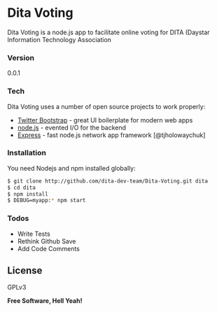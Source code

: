 # Dita Voting

Dita Voting is a node.js app to facilitate online voting for DITA (Daystar Information Technology Association

### Version
0.0.1

### Tech

Dita Voting uses a number of open source projects to work properly:


* [Twitter Bootstrap] - great UI boilerplate for modern web apps
* [node.js] - evented I/O for the backend
* [Express] - fast node.js network app framework [@tjholowaychuk]


### Installation

You need Nodejs and npm installed globally:

```sh
$ git clone http://github.com/dita-dev-team/Dita-Voting.git dita
$ cd dita
$ npm install
$ DEBUG=myapp:* npm start
```

### Todos

 - Write Tests
 - Rethink Github Save
 - Add Code Comments
 
License
----

GPLv3


**Free Software, Hell Yeah!**

[//]: # (These are reference links used in the body of this note and get stripped out when the markdown processor does its job. There is no need to format nicely because it shouldn't be seen. Thanks SO - http://stackoverflow.com/questions/4823468/store-comments-in-markdown-syntax)

   [node.js]: <http://nodejs.org>
   [Twitter Bootstrap]: <http://twitter.github.com/bootstrap/>
   [express]: <http://expressjs.com>
   [repo]: <http://github.com/dita-dev-team/Dita-Voting.git>
   

